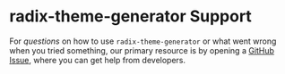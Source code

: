 # radix-theme-generator Support

For _questions_ on how to use `radix-theme-generator` or what went wrong when you tried something, our primary resource is by opening a [GitHub Issue](https://github.com/digitaljohn/radix-theme-generator/issues), where you can get help from developers.

